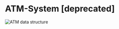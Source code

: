 # ATM-System [deprecated]

![ATM data structure](https://user-images.githubusercontent.com/84805906/206731620-4ec9b7db-e511-4309-b78e-9569824ecc48.jpeg)
